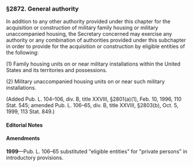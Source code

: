 ### §2872. General authority ###

In addition to any other authority provided under this chapter for the acquisition or construction of military family housing or military unaccompanied housing, the Secretary concerned may exercise any authority or any combination of authorities provided under this subchapter in order to provide for the acquisition or construction by eligible entities of the following:

(1) Family housing units on or near military installations within the United States and its territories and possessions.

(2) Military unaccompanied housing units on or near such military installations.

(Added Pub. L. 104–106, div. B, title XXVIII, §2801(a)(1), Feb. 10, 1996, 110 Stat. 545; amended Pub. L. 106–65, div. B, title XXVIII, §2803(b), Oct. 5, 1999, 113 Stat. 849.)

#### **Editorial Notes** ####

#### Amendments ####

**1999**—Pub. L. 106–65 substituted "eligible entities" for "private persons" in introductory provisions.